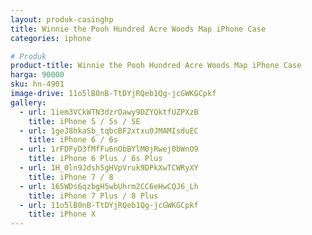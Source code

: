 ```yaml
---
layout: produk-casinghp
title: Winnie the Pooh Hundred Acre Woods Map iPhone Case
categories: iphone

# Produk
product-title: Winnie the Pooh Hundred Acre Woods Map iPhone Case
harga: 90000
sku: hn-4901
image-drive: 11o5lB0nB-TtDYjRQeb1Qg-jcGWKGCpkf
gallery:
  - url: 1iem3VCkWTN3dzrOawy9DZYQktfUZPXzB
    title: iPhone 5 / 5s / SE
  - url: 1geJ8hkaSb_tqbcBF2xtxu0JMAMIsduEC
    title: iPhone 6 / 6s
  - url: 1rFDFyD3fMfFu6nObBYlM0jRwej0bWnO9
    title: iPhone 6 Plus / 6s Plus
  - url: 1H_0ln9Jdsh5gHVpVruk9DPkXwTCWRyXY
    title: iPhone 7 / 8
  - url: 165WDs6qzbgH5wbUhrm2CC6eHwCQJ6_Lh
    title: iPhone 7 Plus / 8 Plus
  - url: 11o5lB0nB-TtDYjRQeb1Qg-jcGWKGCpkf
    title: iPhone X
---
```

